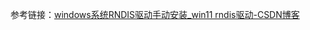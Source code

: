 
参考链接：[windows系统RNDIS驱动手动安装_win11 rndis驱动-CSDN博客](https://blog.csdn.net/baidu_32237719/article/details/78189144)

